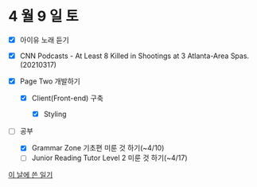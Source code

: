 # 4 월 9 일 토

- [x] 아이유 노래 듣기

- [x] CNN Podcasts - At Least 8 Killed in Shootings at 3 Atlanta-Area Spas.(20210317)

- [x] Page Two 개발하기

  - [x] Client(Front-end) 구축

    - [x] Styling

- [ ] 공부

  - [x] Grammar Zone 기초편 미룬 것 하기(~4/10)
  - [ ] Junior Reading Tutor Level 2 미룬 것 하기(~4/17)

[이 날에 쓴 일기](../../../diary/2022/4/9.md)
